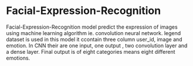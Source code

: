 # Facial-Expression-Recognition
Facial-Expression-Recognition model predict the expression of images using machine learning algorithm ie. convolution neural network. legend dataset is used in this model it ccontain three column user_id,  image and emotion. In CNN their are one input, one output , two convolution layer and a dense layer. Final output is of eight categories means eight different emotions.
